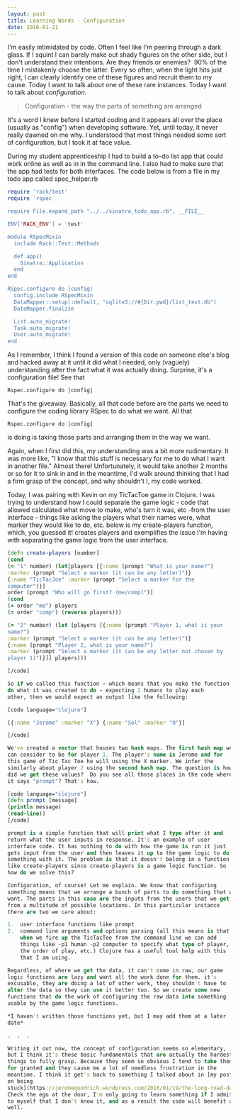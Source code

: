 ```yaml
---
layout: post
title: Learning Words - Configuration
date: 2016-01-21
---
```


I'm easily intimidated by code. Often I feel like I'm peering through a
dark glass. If I squint I can barely make out shady figures on the other
side, but I don't understand their intentions. Are they friends or
enemies?  90% of the time I mistakenly choose the latter. Every so
often, when the light hits just right, I can clearly identify one of
these figures and recruit them to my cause. Today I want to talk about
one of these rare instances. Today I want to talk about *configuration*.

> Configuration - the way the parts of something are arranged

It's a word I knew before I started coding and it appears all over the
place (usually as "config") when developing software. Yet, until today,
it never really dawned on me why. I understood that most things needed
some sort of configuration, but I took it at face value.

During my student apprenticeship I had to build a to-do list app that
could work online as well as in in the command line. I also had to make
sure that the app had tests for both interfaces. The code below is from
a file in my todo app called spec_helper.rb

```ruby
require 'rack/test'
require 'rspec

require File.expand_path "../../sinatra_todo_app.rb", __FILE__

ENV['RACK_ENV'] = 'test'

module RSpecMixin
  include Rack::Test::Methods

  def app()
    Sinatra::Application
  end
end

RSpec.configure do |config|
  config.include RSpecMixin
  DataMapper::setup(:default, "sqlite3://#{Dir.pwd}/list_test.db")
  DataMapper.finalize

  List.auto_migrate!
  Task.auto_migrate!
  User.auto_migrate!
end
```


As I remember, I think I found a version of this code on someone else's
blog and hacked away at it until it did what I needed, only (vaguely)
understanding after the fact what it was actually doing. Surprise, it's
a configuration file! See that

`Rspec.configure do |config|`

That's the giveaway. Basically, all that code before are the parts we
need to configure the coding library RSpec to do what we want. All that

 `Rspec.configure do |config|`

is doing is taking those parts and arranging them in the way we want.

Again, when I first did this, my understanding was a bit more
rudimentary. It was more like, "I know that this stuff is necessary for
me to do what I want in another file." Almost there! Unfortunately, it
would take another 2 months or so for it to sink in and in the meantime,
I'd walk around thinking that I had a firm grasp of the concept, and why
shouldn't I, my code worked.

Today, I was pairing with Kevin on my TicTacToe game in Clojure. I was
trying to understand how I could separate the game logic - code that
allowed calculated what move to make, who's turn it was, etc -from the
user interface - things like asking the players what their names were,
what marker they would like to do, etc. below is my create-players
function, which, you guessed it! creates players and exemplifies the
issue I'm having with separating the game logic from the user interface.

```clojure
(defn create-players [number]
(cond
(= "1" number) (let[players [{:name (prompt "What is your name?")
:marker (prompt "Select a marker (it can be any letter)")}
{:name "TicTacJoe" :marker (prompt "Select a marker for the
computer")}]
order (prompt "Who will go first? (me/comp)")]
(cond
(= order "me") players
(= order "comp") (reverse players)))

(= "2" number) (let [players [{:name (prompt "Player 1, what is your
name?")
:marker (prompt "Select a marker (it can be any letter)")}
{:name (prompt "Player 2, what is your name?")
:marker (prompt "Select a marker (it can be any letter not chosen by
player 1)")}]] players)))

[/code]

So if we called this function - which means that you make the function
do what it was created to do - expecting 2 humans to play each
other, then we would expect an output like the following:

[code language="clojure"]

[{:name "Jerome" :marker "X"} {:name "Sol" :marker "O"}]

[/code]

We've created a vector that houses two hash maps. The first hash map we
can consider to be for player 1. The player's name is Jerome and for
this game of Tic Tac Toe he will using the X marker. We infer the
similarly about player 2 using the second hash map. The question is how
did we get these values?  Do you see all those places in the code where
it says "prompt"? That's how.

[code language="clojure"]
(defn prompt [message]
(println message)
(read-line))
[/code]

prompt is a simple function that will print what I type after it and
return what the user inputs in response. It's an example of user
interface code. It has nothing to do with how the game is run it just
gets input from the user and then leaves it up to the game logic to do
something with it. The problem is that it doesn't belong in a function
like create-players since create-players is a game logic function. So
how do we solve this?

Configuration, of course! Let me explain. We know that configuring
something means that we arrange a bunch of parts to do something that we
want. The parts in this case are the inputs from the users that we get
from a multitude of possible locations. In this particular instance
there are two we care about:

1.  user interface functions like prompt
2.  command line arguments and options parsing (all this means is that
    when we fire up the TicTacToe from the command line we can add
    things like -p1 human -p2 computer to specify what type of player,
    the order of play, etc.) Clojure has a useful tool help with this
    that I am using.

Regardless, of where we get the data, it can't come in raw, our game
logic functions are lazy and want all the work done for them. it's
excusable, they are doing a lot of other work, they shouldn't have to
alter the data so they can use it better too. So we create some new
functions that do the work of configuring the raw data into something
usable by the game logic functions.

*I haven't written those functions yet, but I may add them at a later
date*

.  .  .

Writing it out now, the concept of configuration seems so elementary,
but I think it's those basic fundamentals that are actually the hardest
things to fully grasp. Because they seem so obvious I tend to take them
for granted and they cause me a lot of needless frustration in the
meantime. I think it get's back to something I talked about in [my post
on being
stuck](https://jeromegoodrich.wordpress.com/2016/01/19/the-long-road-day-6/).
Check the ego at the door, I'm only going to learn something if I admit
to myself that I don't know it, and as a result the code will benefit as
well.

 
